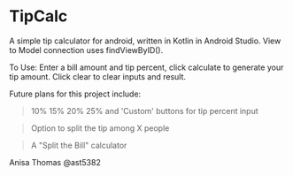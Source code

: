 # TipCalc
A simple tip calculator for android, written in Kotlin in Android Studio. View to Model connection uses findViewByID().

To Use: Enter a bill amount and tip percent, click calculate to generate your tip amount. Click clear to clear inputs and result.

Future plans for this project include:
> 10% 15% 20% 25% and 'Custom' buttons for tip percent input

> Option to split the tip among X people

> A "Split the Bill" calculator

Anisa Thomas
@ast5382
